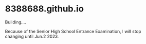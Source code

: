# 8388688.github.io

Building....

Because of the Senior High School Entrance Examination, I will stop changing until Jun.2 2023.
